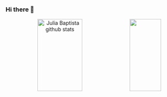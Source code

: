 ### Hi there 👋

<div align="center">  
  <img width="49%" height="195px" src="https://github-readme-stats.vercel.app/api?username=julia-baptista&show_icons=true&count_private=true&hide_border=true&title_color=00bfbf&icon_color=00bfbf&text_color=c9d1d9&bg_color=0d1117" alt="Julia Baptista github stats" /> 
  <img width="41%" height="195px" src="https://github-readme-stats.vercel.app/api/top-langs/?username=julia-baptista&layout=compact&hide_border=true&title_color=00bfbf&text_color=00bfbf&bg_color=0d1117" />
</div>


<!--
**julia-baptista/julia-baptista** is a ✨ _special_ ✨ repository because its `README.md` (this file) appears on your GitHub profile.

Here are some ideas to get you started:

- 🔭 I’m currently working on ...
- 🌱 I’m currently learning ...
- 👯 I’m looking to collaborate on ...
- 🤔 I’m looking for help with ...
- 💬 Ask me about ...
- 📫 How to reach me: ...
- 😄 Pronouns: ...
- ⚡ Fun fact: ...
-->


